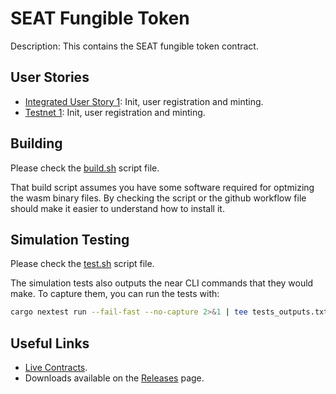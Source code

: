 # SEAT Fungible Token

Description: This contains the SEAT fungible token contract.

## User Stories

- [Integrated User Story 1](./doc/story-1.md): Init, user registration and minting.
- [Testnet 1](./doc/testnet-1.sh): Init, user registration and minting.

## Building

Please check the [build.sh](./build.sh) script file.

That build script assumes you have some software required for optmizing the wasm binary files. By checking the script or the github workflow file should make it easier to understand how to install it.

## Simulation Testing

Please check the [test.sh](./test.sh) script file.

The simulation tests also outputs the near CLI commands that they would make. To capture them, you can run the tests with:

```bash
cargo nextest run --fail-fast --no-capture 2>&1 | tee tests_outputs.txt
```

## Useful Links

- [Live Contracts](../README.md#live-contracts).
- Downloads available on the [Releases](https://github.com/Seatlab-dev/SEAT-ft-contract/releases) page.
